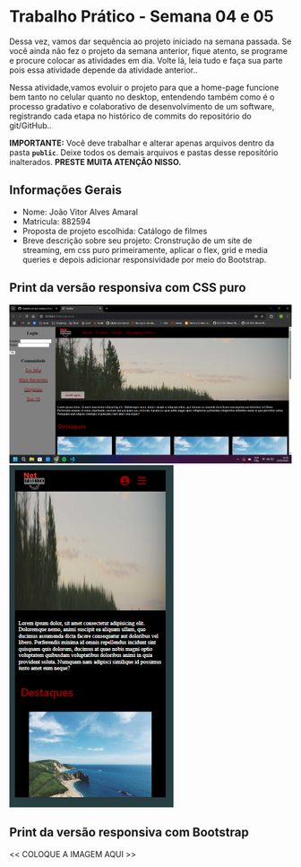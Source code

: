 # Trabalho Prático - Semana 04 e 05

Dessa vez, vamos dar sequência ao projeto iniciado na semana passada. Se você ainda não fez o projeto da semana anterior, fique atento, se programe e procure colocar as atividades em dia. Volte lá, leia tudo e faça sua parte pois essa atividade depende da atividade anterior..

Nessa atividade,vamos evoluir o projeto para que a home-page funcione bem tanto no celular quanto no desktop, entendendo também como é o processo gradativo e colaborativo de desenvolvimento de um software, registrando cada etapa no histórico de commits do repositório do git/GitHub..

**IMPORTANTE:** Você deve trabalhar e alterar apenas arquivos dentro da pasta **`public`**. Deixe todos os demais arquivos e pastas desse repositório inalterados. **PRESTE MUITA ATENÇÃO NISSO.**

## Informações Gerais

- Nome: João Vitor Alves Amaral
- Matricula: 882594
- Proposta de projeto escolhida: Catálogo de filmes
- Breve descrição sobre seu projeto: Cronstrução de um site de streaming, em css puro primeiramente, aplicar o flex, grid e media queries e depois adicionar responsividade por meio do Bootstrap.

## Print da versão responsiva com CSS puro

![Print CSS Puro Desktop](public\img\css-desktop.png)
![Print CSS Puro Mobile](public\img\css-mobile.png)

## Print da versão responsiva com Bootstrap

<<  COLOQUE A IMAGEM AQUI >>
